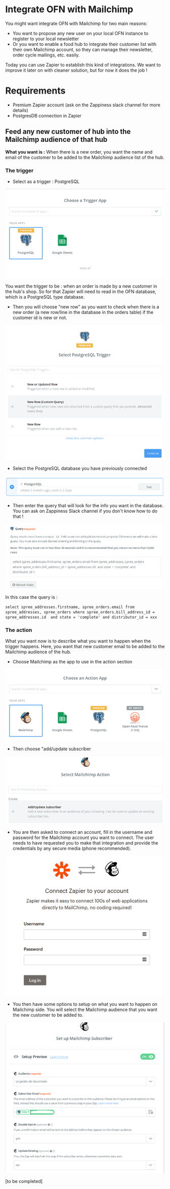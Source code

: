 # Integrate OFN with Mailchimp

You might want integrate OFN with Mailchimp for two main reasons:

* You want to propose any new user on your local OFN instance to register to your local newsletter
* Or you want to enable a food hub to integrate their customer list with their own Mailchimp account, so they can manage their newsletter, order cycle mailings, etc. easily.

Today you can use Zapier to establish this kind of integrations. We want to improve it later on with cleaner solution, but for now it does the job !

# Requirements
- Premium Zapier account (ask on the Zappiness slack channel for more details)
- PostgresDB connection in Zapier

## Feed any new customer of hub into the Mailchimp audience of that hub

**What you want is :** When there is a new order, you want the name and email of the customer to be added to the Mailchimp audience list of the hub.

### The trigger

* Select as a trigger : PostgreSQL

![](../.gitbook/assets/capture-du-2019-05-28-18-01-37.png)

You want the trigger to be : when an order is made by a new customer in the hub's shop. So for that Zapier will need to read in the OFN database, which is a PostgreSQL type database.

* Then you will choose "new row" as you want to check when there is a new order \(a new row/line in the database in the orders table\) if the customer id is new or not.

![](../.gitbook/assets/capture-du-2019-05-28-18-02-26.png)

* Select the PostgreSQL database you have previously connected

![](../.gitbook/assets/capture-du-2019-05-28-18-04-01.png)

* Then enter the query that will look for the info you want in the database. You can ask on Zappiness Slack channel if you don't know how to do that !

![](../.gitbook/assets/capture-du-2019-05-28-18-05-38.png)

In this case the query is : 

```text
select spree_addresses.firstname, spree_orders.email from spree_addresses, spree_orders where spree_orders.bill_address_id = spree_addresses.id  and state = 'complete' and distributor_id = xxx

```

### The action

What you want now is to describe what you want to happen when the trigger happens. Here, you want that new customer email to be added to the Mailchimp audience of the hub.

* Choose Mailchimp as the app to use in the action section

![](../.gitbook/assets/capture-du-2019-05-28-18-25-07.png)

* Then choose "add/update subscriber

![](../.gitbook/assets/capture-du-2019-05-28-18-23-47.png)

* You are then asked to connect an account, fill in the username and password for the Mailchimp account you want to connect. The user needs to have requested you to make that integration and provide the credentials by any secure media \(phone recommended\).

![](../.gitbook/assets/capture-du-2019-05-28-18-26-53.png)

* You then have some options to setup on what you want to happen on Mailchimp side. You will select the Mailchimp audience that you want the new customer to be added to. 

![](../.gitbook/assets/capture-du-2019-05-28-18-34-42%20%281%29.png)

\[to be completed\]

